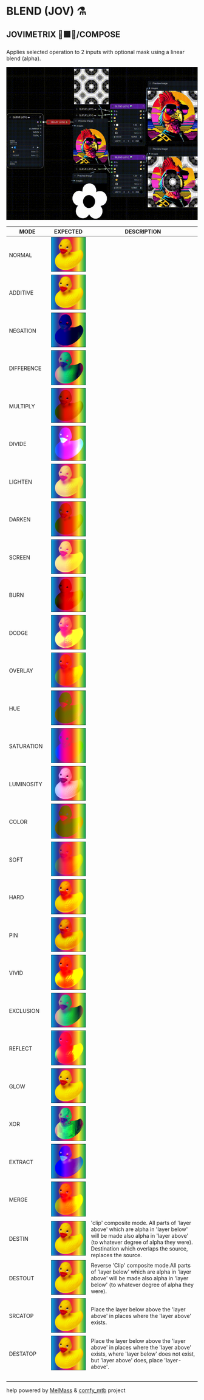 
# BLEND (JOV) ⚗️
## JOVIMETRIX 🔺🟩🔵/COMPOSE
<p>Applies selected operation to 2 inputs with optional mask using a linear blend (alpha).</p>

![](https://raw.githubusercontent.com/Amorano/Jovimetrix-examples/master/node/BLEND/BLEND.gif)

MODE|EXPECTED|DESCRIPTION
---|---|---
NORMAL | ![](https://raw.githubusercontent.com/FHPythonUtils/BlendModes/master/tests/data/normal_expected.png)|
ADDITIVE | ![](https://raw.githubusercontent.com/FHPythonUtils/BlendModes/master/tests/data/additive_expected.png)|
NEGATION | ![](https://raw.githubusercontent.com/FHPythonUtils/BlendModes/master/tests/data/negation_expected.png)|
DIFFERENCE | ![](https://raw.githubusercontent.com/FHPythonUtils/BlendModes/master/tests/data/difference_expected.png)|
MULTIPLY | ![](https://raw.githubusercontent.com/FHPythonUtils/BlendModes/master/tests/data/multiply_expected.png)|
DIVIDE | ![](https://raw.githubusercontent.com/FHPythonUtils/BlendModes/master/tests/data/divide_expected.png)|
LIGHTEN | ![](https://raw.githubusercontent.com/FHPythonUtils/BlendModes/master/tests/data/lighten_expected.png)|
DARKEN | ![](https://raw.githubusercontent.com/FHPythonUtils/BlendModes/master/tests/data/darken_expected.png)|
SCREEN | ![](https://raw.githubusercontent.com/FHPythonUtils/BlendModes/master/tests/data/screen_expected.png)|
BURN | ![](https://raw.githubusercontent.com/FHPythonUtils/BlendModes/master/tests/data/colourburn_expected.png)|
DODGE | ![](https://raw.githubusercontent.com/FHPythonUtils/BlendModes/master/tests/data/colourdodge_expected.png)|
OVERLAY | ![](https://raw.githubusercontent.com/FHPythonUtils/BlendModes/master/tests/data/overlay_expected.png)|
HUE | ![](https://raw.githubusercontent.com/FHPythonUtils/BlendModes/master/tests/data/hue_expected.png)|
SATURATION | ![](https://raw.githubusercontent.com/FHPythonUtils/BlendModes/master/tests/data/saturation_expected.png)|
LUMINOSITY | ![](https://raw.githubusercontent.com/FHPythonUtils/BlendModes/master/tests/data/luminosity_expected.png)|
COLOR | ![](https://raw.githubusercontent.com/FHPythonUtils/BlendModes/master/tests/data/colour_expected.png)|
SOFT | ![](https://raw.githubusercontent.com/FHPythonUtils/BlendModes/master/tests/data/softlight_expected.png)|
HARD | ![](https://raw.githubusercontent.com/FHPythonUtils/BlendModes/master/tests/data/hardlight_expected.png)|
PIN | ![](https://raw.githubusercontent.com/FHPythonUtils/BlendModes/master/tests/data/pinlight_expected.png)|
VIVID | ![](https://raw.githubusercontent.com/FHPythonUtils/BlendModes/master/tests/data/vividlight_expected.png)|
EXCLUSION | ![](https://raw.githubusercontent.com/FHPythonUtils/BlendModes/master/tests/data/exclusion_expected.png)|
REFLECT | ![](https://raw.githubusercontent.com/FHPythonUtils/BlendModes/master/tests/data/reflect_expected.png)|
GLOW | ![](https://raw.githubusercontent.com/FHPythonUtils/BlendModes/master/tests/data/glow_expected.png)|
XOR | ![](https://raw.githubusercontent.com/FHPythonUtils/BlendModes/master/tests/data/xor_expected.png)|
EXTRACT | ![](https://raw.githubusercontent.com/FHPythonUtils/BlendModes/master/tests/data/grainextract_expected.png)|
MERGE | ![](https://raw.githubusercontent.com/FHPythonUtils/BlendModes/master/tests/data/grainmerge_expected.png)|
DESTIN | ![](https://raw.githubusercontent.com/FHPythonUtils/BlendModes/master/tests/data/additive_expected.png)|'clip' composite mode. All parts of 'layer above' which are alpha in 'layer below' will be made also alpha in 'layer above' (to whatever degree of alpha they were). Destination which overlaps the source, replaces the source.
DESTOUT | ![](https://raw.githubusercontent.com/FHPythonUtils/BlendModes/master/tests/data/additive_expected.png) | Reverse 'Clip' composite mode.All parts of 'layer below' which are alpha in 'layer above' will be made also alpha in 'layer below' (to whatever degree of alpha they were).
SRCATOP | ![](https://raw.githubusercontent.com/FHPythonUtils/BlendModes/master/tests/data/additive_expected.png) | Place the layer below above the 'layer above' in places where the 'layer above' exists.
DESTATOP | ![](https://raw.githubusercontent.com/FHPythonUtils/BlendModes/master/tests/data/additive_expected.png) | Place the layer below above the 'layer above' in places where the 'layer above' exists, where 'layer below' does not exist, but 'layer above' does, place 'layer-above'.
<img width=150/>|<img width=200/>|<img width=250/>

help powered by [MelMass](https://github.com/melMass) & [comfy_mtb](https://github.com/melMass/comfy_mtb) project
